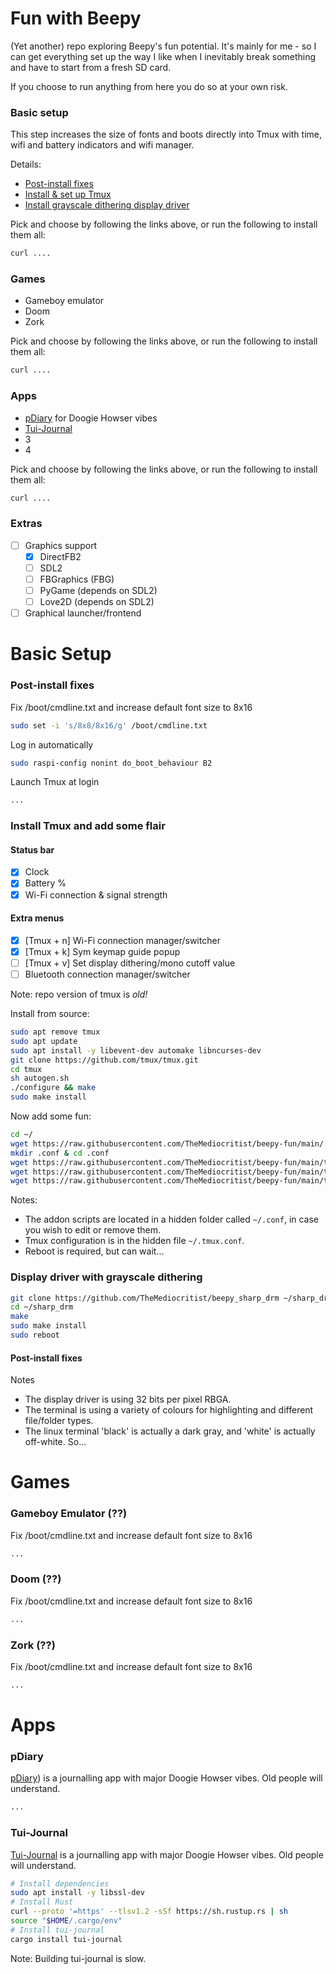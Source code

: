 # Fun with Beepy
(Yet another) repo exploring Beepy's fun potential. It's mainly for me - so I can get everything set up the way I like when I inevitably break something and have to start from a fresh SD card.

If you choose to run anything from here you do so at your own risk. 

### Basic setup
This step increases the size of fonts and boots directly into Tmux with time, wifi and battery indicators and wifi manager.

Details:
 - [Post-install fixes](#postfix)
 - [Install & set up Tmux](https://github.com/TheMediocritist/beepy-fun/tree/main#-install-tmux-and-add-some-flair)
 - [Install grayscale dithering display driver](#grayscaledither)

Pick and choose by following the links above, or run the following to install them all:
```bash 
curl ....
```

### Games
 - Gameboy emulator
 - Doom
 - Zork
   
Pick and choose by following the links above, or run the following to install them all:
```bash 
curl ....
```
### Apps
 - [pDiary](https://github.com/TheMediocritist/beepy-fun/tree/main#pDiary) for Doogie Howser vibes 
 - [Tui-Journal](https://github.com/TheMediocritist/beepy-fun/tree/main#Tui-Journal)
 - 3
 - 4

Pick and choose by following the links above, or run the following to install them all:
```bash 
curl ....
```

### Extras
- [ ] Graphics support
  - [x] DirectFB2
  - [ ] SDL2
  - [ ] FBGraphics (FBG)
  - [ ] PyGame (depends on SDL2)
  - [ ] Love2D (depends on SDL2)
- [ ] Graphical launcher/frontend

# Basic Setup
### Post-install fixes
Fix /boot/cmdline.txt and increase default font size to 8x16
```bash
sudo set -i 's/8x8/8x16/g' /boot/cmdline.txt
```
Log in automatically
```bash
sudo raspi-config nonint do_boot_behaviour B2
```
Launch Tmux at login
```bash
...
```

### Install Tmux and add some flair
#### Status bar
* [x] Clock
* [x] Battery %
* [x] Wi-Fi connection & signal strength

#### Extra menus
* [x] [Tmux + n] Wi-Fi connection manager/switcher
* [x] [Tmux + k] Sym keymap guide popup
* [ ] [Tmux + v] Set display dithering/mono cutoff value
* [ ] Bluetooth connection manager/switcher

Note: repo version of tmux is _old!_

Install from source:
```bash
sudo apt remove tmux
sudo apt update
sudo apt install -y libevent-dev automake libncurses-dev
git clone https://github.com/tmux/tmux.git
cd tmux
sh autogen.sh
./configure && make
sudo make install
```
Now add some fun:
```bash
cd ~/
wget https://raw.githubusercontent.com/TheMediocritist/beepy-fun/main/.tmux.conf
mkdir .conf & cd .conf
wget https://raw.githubusercontent.com/TheMediocritist/beepy-fun/main/tmux_wifi_manager.sh
wget https://raw.githubusercontent.com/TheMediocritist/beepy-fun/main/tmux_wifi_status.sh
wget https://raw.githubusercontent.com/TheMediocritist/beepy-fun/main/tmux_keymap.sh
```
Notes:
 - The addon scripts are located in a hidden folder called `~/.conf`, in case you wish to edit or remove them.
 - Tmux configuration is in the hidden file `~/.tmux.conf`.
 - Reboot is required, but can wait...

### Display driver with grayscale dithering
```bash
git clone https://github.com/TheMediocritist/beepy_sharp_drm ~/sharp_drm
cd ~/sharp_drm
make
sudo make install
sudo reboot
```

#### Post-install fixes
Notes
 - The display driver is using 32 bits per pixel RBGA. 
 - The terminal is using a variety of colours for highlighting and different file/folder types.
 - The linux terminal 'black' is actually a dark gray, and 'white' is actually off-white.
So...

# Games
### Gameboy Emulator (??)
Fix /boot/cmdline.txt and increase default font size to 8x16
```bash
...
```
### Doom (??)
Fix /boot/cmdline.txt and increase default font size to 8x16
```bash
...
```
### Zork (??)
Fix /boot/cmdline.txt and increase default font size to 8x16
```bash
...
```
# Apps
### pDiary
[pDiary](https://github.com/manipuladordedados/pdiary)) is a journalling app with major Doogie Howser vibes. Old people will understand.
```bash
...
```

### Tui-Journal
[Tui-Journal](https://github.com/ammarabouzor/tui-journal) is a journalling app with major Doogie Howser vibes. Old people will understand.
```bash
# Install dependencies
sudo apt install -y libssl-dev
# Install Rust
curl --proto '=https' --tlsv1.2 -sSf https://sh.rustup.rs | sh
source "$HOME/.cargo/env"
# Install tui-journal
cargo install tui-journal
```
Note: Building tui-journal is slow.
